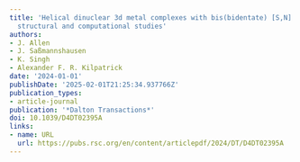 ```yaml
---
title: 'Helical dinuclear 3d metal complexes with bis(bidentate) [S,N] ligands: synthesis,
  structural and computational studies'
authors:
- J. Allen
- J. Saßmannshausen
- K. Singh
- Alexander F. R. Kilpatrick
date: '2024-01-01'
publishDate: '2025-02-01T21:25:34.937766Z'
publication_types:
- article-journal
publication: '*Dalton Transactions*'
doi: 10.1039/D4DT02395A
links:
- name: URL
  url: https://pubs.rsc.org/en/content/articlepdf/2024/DT/D4DT02395A
---
```

